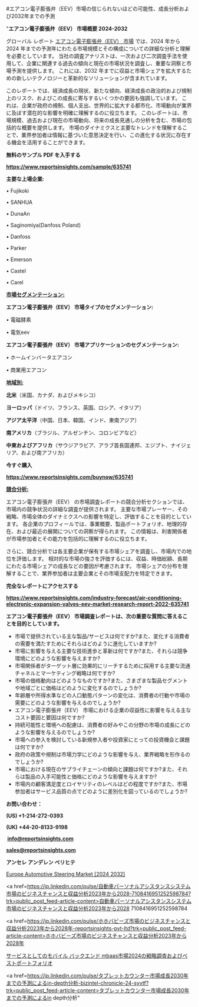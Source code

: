 #エアコン電子膨張弁（EEV）市場の信じられないほどの可能性、成長分析および2032年までの予測

"<strong>エアコン電子膨張弁（EEV） 市場概要 2024-2032</strong>

グローバル レポート <a href=https://www.reportsinsights.com/sample/635741>エアコン電子膨張弁（EEV） 市場</a> では、2024 年から 2024 年までの予測年にわたる市場規模とその構成についての詳細な分析と理解を必要としています。 当社の調査アナリストは、一次および二次調査手法を使用して、企業に関連する過去の傾向と現在の市場状況を調査し、重要な洞察と市場予測を提供します。 これには、2032 年までに収益と市場シェアを拡大​​するための新しいテクノロジーと革新的なソリューションが含まれています。

このレポートでは、経済成長の現状、新たな傾向、経済成長の政治的および規制上のリスク、およびこの成長に寄与するいくつかの要因も強調しています。 これは、企業が政府の規制、個人支出、世界的に拡大する都市化、市場動向が業界に及ぼす潜在的な影響を明確に理解するのに役立ちます。 このレポートは、市場規模、過去および現在の市場動向、将来の成長見通しの分析を含む、市場の包括的な概要を提供します。 市場のダイナミクスと主要なトレンドを理解することで、業界参加者は情報に基づいた意思決定を行い、この進化する状況に存在する機会を活用することができます。

<strong><b>無料のサンプル PDF を入手する</b></strong>

<a href=https://www.reportsinsights.com/sample/635741><strong><u>https://www.reportsinsights.com/sample/635741</u></strong></a>

<strong>主要な上場企業:</strong>

• Fujikoki

• SANHUA

• DunaAn

• Saginomiya(Danfoss Poland)

• Danfoss

• Parker

• Emerson

• Castel

• Carel

<strong><u>市場セグメンテーション</u></strong><strong><u>:</u></strong>

<strong>エアコン電子膨張弁（EEV） 市場タイプのセグメンテーション:</strong>

• 電磁酵素

• 電気eev

<strong>エアコン電子膨張弁（EEV） 市場アプリケーションのセグメンテーション:</strong>

• ホームインバータエアコン

• 商業用エアコン

<strong><u>地域別</u></strong><strong><u>:</u></strong>

<strong>北米</strong>（米国、カナダ、およびメキシコ）

<strong>ヨーロッパ</strong>（ドイツ、フランス、英国、ロシア、イタリア）

<strong>アジア太平洋</strong>（中国、日本、韓国、インド、東南アジア）

<strong>南アメリカ</strong>（ブラジル、アルゼンチン、コロンビアなど）

<strong>中東およびアフリカ</strong>（サウジアラビア、アラブ首長国連邦、エジプト、ナイジェリア、および南アフリカ）

<strong>今すぐ購入</strong>

<a href=https://www.reportsinsights.com/buynow/635741><strong><u>https://www.reportsinsights.com/buynow/635741</u></strong></a>

<strong><u>競合分析:</u></strong>

エアコン電子膨張弁（EEV） の市場調査レポートの競合分析セクションでは、市場内の競争状況の詳細な調査が提供されます。 主要な市場プレーヤー、その戦略、市場全体のダイナミクスへの影響を特定し、評価することを目的としています。 各企業のプロフィールでは、事業概要、製品ポートフォリオ、地理的存在、および最近の展開についての洞察が得られます。 この情報は、利害関係者が市場参加者とその能力を包括的に理解するのに役立ちます。

さらに、競合分析では各主要企業が保有する市場シェアを調査し、市場内での地位を評価します。 相対的な市場の強さを評価するには、収益、時価総額、長期にわたる市場シェアの成長などの要因が考慮されます。 市場シェアの分布を理解することで、業界参加者は主要企業とその市場支配力を特定できます。

<strong>完全なレポートにアクセスする</strong>

<a href=https://www.reportsinsights.com/industry-forecast/air-conditioning-electronic-expansion-valves-eev-market-research-report-2022-635741><strong><u><b>https://www.reportsinsights.com/industry-forecast/air-conditioning-electronic-expansion-valves-eev-market-research-report-2022-635741</b></u></strong></a>

<strong><b>エアコン電子膨張弁（EEV） 市場調査レポートは、次の重要な質問に答えることを目的としています。</b></strong>
<ul>
  <li>市場で提供されている主な製品/サービスは何ですか?また、変化する消費者の需要を満たすためにそれらはどのように進化していますか?</li>
  <li>市場に影響を与える主要な技術進歩と革新は何ですか?また、それらは競争環境にどのような影響を与えますか?</li>
  <li>市場関係者がターゲット層に効果的にリーチするために採用する主要な流通チャネルとマーケティング戦略は何ですか?</li>
  <li>市場の価格動向はどのようなものですか?また、さまざまな製品セグメントや地域ごとに価格はどのように変化するのでしょうか?</li>
  <li>年齢層や所得水準などの人口動態パターンの変化は、消費者の行動や市場の需要にどのような影響を与えるのでしょうか?</li>
  <li>エアコン電子膨張弁（EEV） 市場における企業の収益性に影響を与える主なコスト要因と要因は何ですか?</li>
  <li>持続可能性と環境への配慮は、消費者の好みやこの分野の市場の成長にどのような影響を与えるのでしょうか?</li>
  <li>市場への参入を検討している新規参入者や投資家にとっての投資機会と課題は何ですか?</li>
  <li>政府の政策や規制は市場力学にどのような影響を与え、業界戦略を形作るのでしょうか?</li>
  <li>市場における現在のサプライチェーンの傾向と課題は何ですか?また、それらは製品の入手可能性と価格にどのような影響を与えますか?</li>
  <li>市場内の顧客満足度とロイヤリティのレベルはどの程度ですか?また、市場参加者はサービス品質の点でどのように差別化を図っているのでしょうか?</li>
</ul>
<strong>お問い合わせ：</strong>

<strong>(US) +1-214-272-0393</strong>

<strong>(UK) +44-20-8133-9198</strong>

<strong> </strong><a href=info@reportsinsights.com><strong><u>info@reportsinsights.com</u></strong></a>

<a href=sales@reportsinsights.com><strong><u>sales@reportsinsights.com</u></strong></a>

<strong>アンセレ アンデレン ベリヒテ</strong>

<a href=https://www.linkedin.com/pulse/europe-automotive-steering-market-in-depth-analysis-godjf/>Europe Automotive Steering Market [2024 2032]</a>

<a href=https://jp.linkedin.com/pulse/自動車パーソナルアシスタンスシステム市場のビジネスチャンスと収益分析2023年から2028-7108416951252598784?trk=public_post_feed-article-content>自動車パーソナルアシスタンスシステム市場のビジネスチャンスと収益分析2023年から2028 7108416951252598784</a>

<a href=https://jp.linkedin.com/pulse/ホホバビーズ市場のビジネスチャンスと収益分析2023年から2028年-reportsinsights-pvt-ltd?trk=public_post_feed-article-content>ホホバビーズ市場のビジネスチャンスと収益分析2023年から2028年</a>

<a href=https://www.linkedin.com/pulse/サービスとしてのモバイル-バックエンド-mbaas市場2024の戦略調査およびベストポートフォリオ/>サービスとしてのモバイル バックエンド mbaas市場2024の戦略調査およびベストポートフォリオ</a>

<a href=https://jp.linkedin.com/pulse/タブレットカウンター市場成長2030年までの予測によるin-depth分析-bizintel-chronicle-24-syvtf?trk=public_post_feed-article-content>タブレットカウンター市場成長2030年までの予測によるin depth分析</a>"
